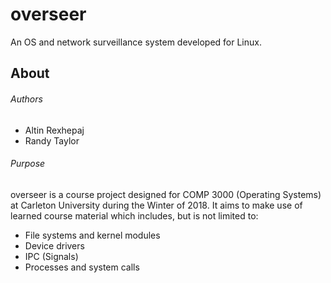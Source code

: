 # overseer
An OS and network surveillance system developed for Linux.

## About
###### Authors
* Altin Rexhepaj  
* Randy Taylor

###### Purpose
overseer is a course project designed for COMP 3000 (Operating Systems) at Carleton University during the Winter of 2018. It aims to make use of learned course material which includes, but is not limited to:  
* File systems and kernel modules
* Device drivers
* IPC (Signals)
* Processes and system calls
